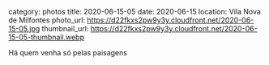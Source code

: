 category: photos 
title: 2020-06-15-05
date: 2020-06-15
location: Vila Nova de Milfontes
photo_url: https://d22fkxs2pw9y3y.cloudfront.net/2020-06-15-05.jpg
thumbnail_url: https://d22fkxs2pw9y3y.cloudfront.net/2020-06-15-05-thumbnail.webp

Há quem venha só pelas paisagens 